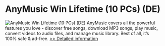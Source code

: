 # AnyMusic Win Lifetime (10 PCs) (DE)
![AnyMusic Win Lifetime (10 PCs) (DE)](https://mycommerce.akamaized.net/api/pimages/P300849333/BIG/300849333.PNG)
AnyMusic covers all the powerful features you love - discover free songs, download MP3 songs, play music, convert videos to audio files, and manage music library. Best of all, it’s 100% safe & ad-free.
[>> Detailed information](https://secure.shareit.com/shareit/product.html?productid=300849333&affiliateid=200057808)